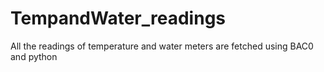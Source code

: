 # TempandWater_readings
All the readings of temperature and water meters are fetched using BAC0 and python
